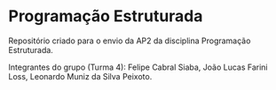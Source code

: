 # Programação Estruturada
Repositório criado para o envio da AP2 da disciplina Programação Estruturada.

Integrantes do grupo (Turma 4):
Felipe Cabral Siaba,
João Lucas Farini Loss,
Leonardo Muniz da Silva Peixoto.
